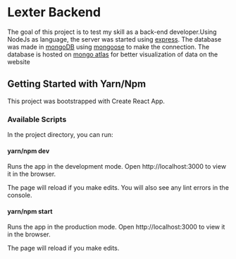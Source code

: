 # Lexter Backend

The goal of this project is to test my skill as a back-end developer.Using NodeJs as language, the server was started using [express](https://expressjs.com/pt-br/).
The database was made in [mongoDB](https://www.mongodb.com/1) using [mongoose](https://mongoosejs.com/) to make the connection.
The database is hosted on [mongo atlas](https://www.mongodb.com/cloud/atlas/lp/try2?utm_source=google&utm_campaign=gs_americas_brazil_search_brand_atlas_desktop&utm_term=mongodb%20atlas&utm_medium=cpc_paid_search&utm_ad=e&utm_ad_campaign_id=1718986516&gclid=Cj0KCQiA2uH-BRCCARIsAEeef3neG7swxllXchw-rcKl0pwjG--2MKmTFIDEICusFs9wWK5a8irpo6kaAlC1EALw_wcB) for better visualization of data on the website

## Getting Started with Yarn/Npm

This project was bootstrapped with Create React App.

### Available Scripts

In the project directory, you can run:

#### yarn/npm dev

Runs the app in the development mode.
Open http://localhost:3000 to view it in the browser.

The page will reload if you make edits.
You will also see any lint errors in the console.

#### yarn/npm start

Runs the app in the production mode.
Open http://localhost:3000 to view it in the browser.

The page will reload if you make edits.
